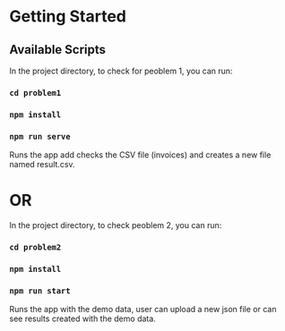 # Getting Started

## Available Scripts

In the project directory, to check for peoblem 1, you can run:

### `cd problem1`

### `npm install`

### `npm run serve`

Runs the app add checks the CSV file (invoices) and creates a new file named result.csv.

# OR

In the project directory, to check peoblem 2, you can run:

### `cd problem2`

### `npm install`

### `npm run start`

Runs the app with the demo data, user can upload a new json file or can see results created with the demo data.
